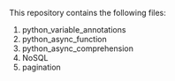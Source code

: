 This repository contains the following files:
1) python_variable_annotations
2) python_async_function
3) python_async_comprehension
4) NoSQL
5) pagination